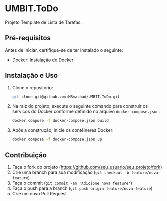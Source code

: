 # UMBIT.ToDo

Projeto Template de Lista de Tarefas.

## Pré-requisitos

Antes de iniciar, certifique-se de ter instalado o seguinte:
- Docker: [Instalação do Docker](https://docs.docker.com/get-docker/)

## Instalação e Uso

1. Clone o repositório:

    ```bash
    git clone git@github.com:MRmachad/UMBIT.ToDo.git
    ```

2. Na raiz do projeto, execute o seguinte comando para construir os serviços do Docker conforme definido no arquivo `docker-compose.json`:

    ```bash
    docker compose -f docker-compose.json build
    ```

3. Após a construção, inicie os contêineres Docker:

    ```bash
    docker compose -f docker-compose.json up
    ```

## Contribuição

1. Faça o fork do projeto (<https://github.com/seu_usuario/seu_projeto/fork>)
2. Crie uma branch para sua modificação (`git checkout -b feature/nova-feature`)
3. Faça o commit (`git commit -am 'Adicione nova feature'`)
4. Faça o push para a branch (`git push origin feature/nova-feature`)
5. Crie um novo Pull Request

